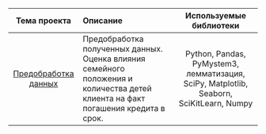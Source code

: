 | Тема проекта | Описание | Используемые библиотеки | 
| :----------------------: | :---------------------- | :----------------------: |
| [Предобработка данных](01_preprocessing) | Предобработка полученных данных. Оценка влияния семейного положения и количества детей клиента на факт погашения кредита в срок. |Python, Pandas, PyMystem3, лемматизация, SciPy, Matplotlib, Seaborn, SciKitLearn, Numpy |
